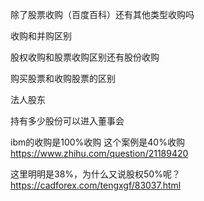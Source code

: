 除了股票收购（百度百科）还有其他类型收购吗

收购和并购区别

股权收购和股票收购区别还有股份收购

购买股票和收购股票的区别

法人股东

持有多少股份可以进入董事会

ibm的收购是100%收购
这个案例是40%收购
https://www.zhihu.com/question/21189420

这里明明是38%，为什么又说股权50%呢？
https://cadforex.com/tengxgf/83037.html